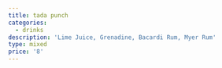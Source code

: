 ```yaml
---
title: tada punch
categories:
  - drinks
description: 'Lime Juice, Grenadine, Bacardi Rum, Myer Rum'
type: mixed
price: '8'
---
```


